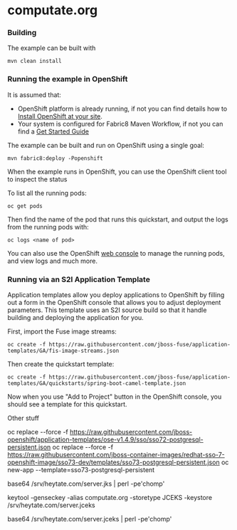 # computate.org

### Building

The example can be built with

	mvn clean install

### Running the example in OpenShift

It is assumed that:
- OpenShift platform is already running, if not you can find details how to [Install OpenShift at your site](https://docs.openshift.com/container-platform/3.3/install_config/index.html).
- Your system is configured for Fabric8 Maven Workflow, if not you can find a [Get Started Guide](https://access.redhat.com/documentation/en/red-hat-jboss-middleware-for-openshift/3/single/red-hat-jboss-fuse-integration-services-20-for-openshift/)

The example can be built and run on OpenShift using a single goal:

	mvn fabric8:deploy -Popenshift

When the example runs in OpenShift, you can use the OpenShift client tool to inspect the status

To list all the running pods:

    oc get pods

Then find the name of the pod that runs this quickstart, and output the logs from the running pods with:

    oc logs <name of pod>

You can also use the OpenShift [web console](https://docs.openshift.com/container-platform/3.3/getting_started/developers_console.html#developers-console-video) to manage the
running pods, and view logs and much more.

### Running via an S2I Application Template

Application templates allow you deploy applications to OpenShift by filling out a form in the OpenShift console that allows you to adjust deployment parameters.  This template uses an S2I source build so that it handle building and deploying the application for you.

First, import the Fuse image streams:

    oc create -f https://raw.githubusercontent.com/jboss-fuse/application-templates/GA/fis-image-streams.json

Then create the quickstart template:

    oc create -f https://raw.githubusercontent.com/jboss-fuse/application-templates/GA/quickstarts/spring-boot-camel-template.json

Now when you use "Add to Project" button in the OpenShift console, you should see a template for this quickstart. 

Other stuff

oc replace --force -f https://raw.githubusercontent.com/jboss-openshift/application-templates/ose-v1.4.9/sso/sso72-postgresql-persistent.json
oc replace --force -f https://raw.githubusercontent.com/jboss-container-images/redhat-sso-7-openshift-image/sso73-dev/templates/sso73-postgresql-persistent.json
oc new-app --template=sso73-postgresql-persistent

base64 /srv/heytate.com/server.jks | perl -pe'chomp'

keytool -genseckey -alias computate.org -storetype JCEKS -keystore /srv/heytate.com/server.jceks

base64 /srv/heytate.com/server.jceks | perl -pe'chomp'

